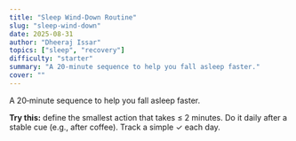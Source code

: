 ```yaml
---
title: "Sleep Wind‑Down Routine"
slug: "sleep-wind-down"
date: 2025-08-31
author: "Dheeraj Issar"
topics: ["sleep", "recovery"]
difficulty: "starter"
summary: "A 20‑minute sequence to help you fall asleep faster."
cover: ""
---
```


A 20‑minute sequence to help you fall asleep faster.

**Try this:** define the smallest action that takes ≤ 2 minutes. Do it daily after a stable cue (e.g., after coffee). Track a simple ✓ each day.
